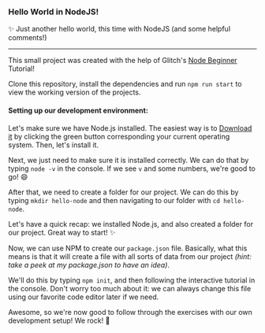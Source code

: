 ### Hello World in NodeJS!
:sparkles: Just another hello world, this time with NodeJS (and some helpful comments!)
****

This small project was created with the help of Glitch's [Node Beginner](https://glitch.com/edit/#!/project/node-beginner) Tutorial!

Clone this repository, install the dependencies and run `npm run start` to view the working version of the projects.

#### Setting up our development environment:

Let's make sure we have Node.js installed. The easiest way is to [Download it](https://nodejs.org/en/download/) by clicking the green button corresponding your current operating system. Then, let's install it.

Next, we just need to make sure it is installed correctly. We can do that by typing `node -v` in the console. If we see `v` and some numbers, we're good to go! :smile:

After that, we need to create a folder for our project. We can do this by typing `mkdir hello-node` and then navigating to our folder with `cd hello-node`.

Let's have a quick recap: we installed Node.js, and also created a folder for our project. Great way to start! :sparkles:

Now, we can use NPM to create our `package.json` file. Basically, what this means is that it will create a file with all sorts of data from our project *(hint: take a peek at my package.json to have an idea)*.

We'll do this by typing `npm init`, and then following the interactive tutorial in the console. Don't worry too much about it: we can always change this file using our favorite code editor later if we need.

Awesome, so we're now good to follow through the exercises with our own development setup! We rock! :rocket:
